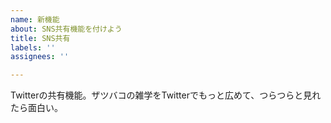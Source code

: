 ```yaml
---
name: 新機能
about: SNS共有機能を付けよう
title: SNS共有
labels: ''
assignees: ''

---
```


Twitterの共有機能。ザツバコの雑学をTwitterでもっと広めて、つらつらと見れたら面白い。
